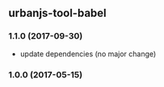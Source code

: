 ## urbanjs-tool-babel

### 1.1.0 (2017-09-30)
- update dependencies (no major change)

### 1.0.0 (2017-05-15)
